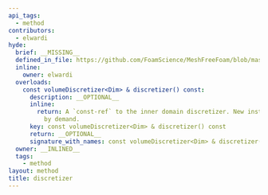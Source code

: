 ```yaml
---
api_tags:
  - method
contributors:
  - elwardi
hyde:
  brief: __MISSING__
  defined_in_file: https://github.com/FoamScience/MeshFreeFoam/blob/master/src/meshfree/https:/github.com/FoamScience/MeshFreeFoam/blob/master/src/meshfree/https:/github.com/FoamScience/MeshFreeFoam/blob/master/src/meshfree/https:/github.com/FoamScience/MeshFreeFoam/blob/master/src/meshfree/shapes/basicShape/basicShape.H
  inline:
    owner: elwardi
  overloads:
    const volumeDiscretizer<Dim> & discretizer() const:
      description: __OPTIONAL__
      inline:
        return: A `const-ref` to the inner domain discretizer. New instances are created
          by demand.
      key: const volumeDiscretizer<Dim> & discretizer() const
      return: __OPTIONAL__
      signature_with_names: const volumeDiscretizer<Dim> & discretizer() const
  owner: __INLINED__
  tags:
    - method
layout: method
title: discretizer
---
```

